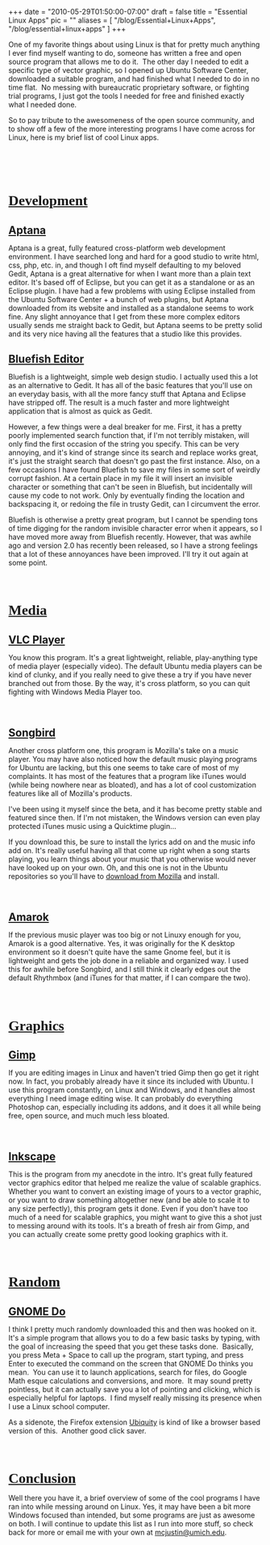
+++
date = "2010-05-29T01:50:00-07:00"
draft = false
title = "Essential Linux Apps"
pic = ""
aliases = [
  "/blog/Essential+Linux+Apps",
  "/blog/essential+linux+apps"
]
+++

<p><style type="text/css">p { margin-bottom: 0.08in; }h1 { margin-bottom: 0.08in; }h1.western { font-family: "Liberation Serif",serif; }h1.cjk { font-family: "DejaVu Sans"; }h1.ctl { font-family: "DejaVu Sans"; }h2 { margin-bottom: 0.08in; }a:link {  }</style>
<p>One of my favorite things about using Linux is that for pretty much anything I ever find myself wanting to do, someone has written a free and open source program that allows me to do it.&nbsp; The other day I needed to edit a specific type of vector graphic, so I opened up Ubuntu Software Center, downloaded a suitable program, and had finished what I&nbsp;needed to do in no time flat.&nbsp; No messing with bureaucratic proprietary software, or fighting trial programs, I just got the tools I needed for free and finished exactly what I needed done.</p>
<p>So to pay tribute to the awesomeness of the open source community, and to show off a few of the more interesting programs I have come across for Linux, here is my brief list of cool Linux apps.</p>
<p>&nbsp;</p>
<p>&nbsp;</p>
<h1 class="western"><u>Development</u></h1>
<h2><a href="http://www.aptana.org/">Aptana</a></h2>
<p>Aptana is a great, fully featured cross-platform web development environment. I have searched long and hard for a good studio to write html, css, php, etc. in, and though I oft find myself defaulting to my beloved Gedit, Aptana is a great alternative for when I want more than a plain text editor. It's based off of Eclipse, but you can get it as a standalone or as an Eclipse plugin. I have had a few problems with using Eclipse installed from the Ubuntu Software Center + a bunch of web plugins, but Aptana downloaded from its website and installed as a standalone seems to work fine. Any slight annoyance that I get from these more complex editors usually sends me straight back to Gedit, but Aptana seems to be pretty solid and its very nice having all the features that a studio like this provides.</p>
<h2><a href="http://bluefish.openoffice.nl/">Bluefish Editor</a></h2>
<p>Bluefish is a lightweight, simple web design studio. I actually used this a lot as an alternative to Gedit. It has all of the basic features that you'll use on an everyday basis, with all the more fancy stuff that Aptana and Eclipse have stripped off. The result is a much faster and more lightweight application that is almost as quick as Gedit.</p>
<p>However, a few things were a deal breaker for me. First, it has a pretty poorly implemented search function that, if I'm not terribly mistaken, will only find the first occasion of the string you specify. This can be very annoying, and it's kind of strange since its search and replace works great, it's just the straight search that doesn't go past the first instance. Also, on a few occasions I have found Bluefish to save my files in some sort of weirdly corrupt fashion. At a certain place in my file it will insert an invisible character or something that can't be seen in Bluefish, but incidentally will cause my code to not work. Only by eventually finding the location and backspacing it, or redoing the file in trusty Gedit, can I circumvent the error.</p>
<p>Bluefish is otherwise a pretty great program, but I cannot be spending tons of time digging for the random invisible character error when it appears, so I have moved more away from Bluefish recently. However, that was awhile ago and version 2.0 has recently been released, so I have a strong feelings that a lot of these annoyances have been improved. I'll try it out again at some point.</p>
<p>&nbsp;</p>
<h1 class="western"><u>Media</u></h1>
<h2><a href="http://www.videolan.org/">VLC Player</a></h2>
<p>You know this program. It's a great lightweight, reliable, play-anything type of media player (especially video). The default Ubuntu media players can be kind of clunky, and if you really need to give these a try if you have never branched out from those. By the way, it's cross platform, so you can quit fighting with Windows Media Player too.</p>
<p>&nbsp;</p>
<h2><a href="http://www.getsongbird.com/">Songbird</a></h2>
<p>Another cross platform one, this program is Mozilla's take on a music player. You may have also noticed how the default music playing programs for Ubuntu are lacking, but this one seems to take care of most of my complaints. It has most of the features that a program like iTunes would (while being nowhere near as bloated), and has a lot of cool customization features like all of Mozilla's products.</p>
<p>I've been using it myself since the beta, and it has become pretty stable and featured since then. If I'm not mistaken, the Windows version can even play protected iTunes music using a Quicktime plugin...</p>
<p>If you download this, be sure to install the lyrics add on and the music info add on. It's really useful having all that come up right when a song starts playing, you learn things about your music that you otherwise would never have looked up on your own. Oh, and this one is not in the Ubuntu repositories so you'll have to <a href="http://www.getsongbird.com/">download from Mozilla</a> and install.</p>
<p>&nbsp;</p>
<h2><a href="http://amarok.kde.org/en">Amarok</a></h2>
<p>If the previous music player was too big or not Linuxy enough for you, Amarok is a good alternative. Yes, it was originally for the K desktop environment so it doesn't quite have the same Gnome feel, but it is lightweight and gets the job done in a reliable and organized way. I used this for awhile before Songbird, and I still think it clearly edges out the default Rhythmbox (and iTunes for that matter, if I can compare the two).</p>
<p>&nbsp;</p>
<h1 class="western"><u>Graphics</u></h1>
<h2><a href="http://www.gimp.org/">Gimp</a></h2>
<p>If you are editing images in Linux and haven't tried Gimp then go get it right now. In fact, you probably already have it since its included with Ubuntu. I use this program constantly, on Linux and Windows, and it handles almost everything I need image editing wise. It can probably do everything Photoshop can, especially including its addons, and it does it all while being free, open source, and much much less bloated.</p>
<p>&nbsp;</p>
<h2><a href="http://www.inkscape.org/">Inkscape</a></h2>
<p>This is the program from my anecdote in the intro. It's great fully featured vector graphics editor that helped me realize the value of scalable graphics. Whether you want to convert an existing image of yours to a vector graphic, or you want to draw something altogether new (and be able to scale it to any size perfectly), this program gets it done. Even if you don't have too much of a need for scalable graphics, you might want to give this a shot just to messing around with its tools. It's a breath of fresh air from Gimp, and you can actually create some pretty good looking graphics with it.</p>
<p>&nbsp;</p>
<h1 class="western"><u>Random</u></h1>
<h2><a href="http://do.davebsd.com/">GNOME Do</a></h2>
<p>I think I pretty much randomly downloaded this and then was hooked on it.&nbsp; It's a simple program that allows you to do a few basic tasks by typing, with the goal of increasing the speed that you get these tasks done.&nbsp; Basically, you press Meta + Space to call up the program, start typing, and press Enter to executed the command on the screen that GNOME Do thinks you mean.&nbsp; You can use it to launch applications, search for files, do Google Math esque calculations and conversions, and more.&nbsp; It may sound pretty pointless, but it can actually save you a lot of pointing and clicking, which is especially helpful for laptops.&nbsp; I find myself really missing its presence when I use a Linux school computer.</p>
<p>As a sidenote, the Firefox extension <a href="http://mozillalabs.com/ubiquity/">Ubiquity</a> is kind of like a browser based version of this.&nbsp; Another good click saver.</p>
<p>&nbsp;</p>
<h1 class="western"><u>Conclusion</u></h1>
<p>Well there you have it, a brief overview of some of the cool programs I have ran into while messing around on Linux. Yes, it may have been a bit more Windows focused than intended, but some programs are just as awesome on both. I will continue to update this list as I run into more stuff, so check back for more or email me with your own at <a href="mailto:%20mcjustin@umich.edu">mcjustin@umich.edu</a>.</p>
<p style="margin-bottom: 0in;">&nbsp;</p>
</p>